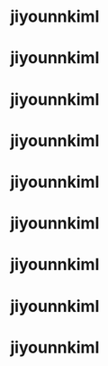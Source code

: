 # jiyounnkiml
# jiyounnkiml
# jiyounnkiml
# jiyounnkiml
# jiyounnkiml
# jiyounnkiml
# jiyounnkiml
# jiyounnkiml
# jiyounnkiml
